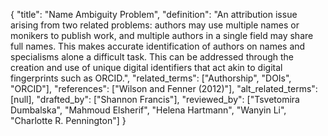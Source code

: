 {
    "title": "Name Ambiguity Problem",
    "definition": "An attribution issue arising from two related problems: authors may use multiple names or monikers to publish work, and multiple authors in a single field may share full names. This makes accurate identification of authors on names and specialisms alone a difficult task. This can be addressed through the creation and use of unique digital identifiers that act akin to digital fingerprints such as ORCID.",
    "related_terms": ["Authorship", "DOIs", "ORCID"],
    "references": ["Wilson and Fenner (2012)"],
    "alt_related_terms": [null],
    "drafted_by": ["Shannon Francis"],
    "reviewed_by": ["Tsvetomira Dumbalska", "Mahmoud Elsherif", "Helena Hartmann", "Wanyin Li", "Charlotte R. Pennington"]
  }
